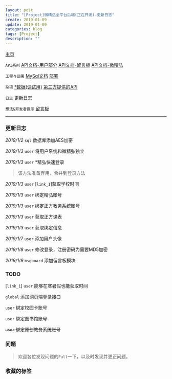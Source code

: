 ```yaml
---
layout: post
title: "[Project]微精弘全平台后端(正在开发)-更新日志"
create: 2019-01-09
update: 2019-01-09
categories: blog
tags: [Project]
description: ""
---
```


[主页](https://h1542462994.github.io/blog/2018/12/23/aspserver-index/)

`API系列` [API文档-用户部分](https://h1542462994.github.io/blog/2018/12/23/aspserver-api-user/)  [API文档-留言板](https://h1542462994.github.io/blog/2019/01/09/aspserver-api-msgboard/)   [API文档-微精弘](https://h1542462994.github.io/blog/2019/01/09/aspserver-api-wejh/)

`工程与部署` [MySql文档](https://h1542462994.github.io/blog/2018/12/23/aspserver-mysql/)  [部署](https://h1542462994.github.io/blog/2018/12/23/aspserver-deploy/)

`杂项` [*数据(调试用)](https://h1542462994.github.io/blog/2018/12/23/aspserver-data/)    [第三方提供的API](https://h1542462994.github.io/blog/2018/12/23/aspserver-provideapi/)


`日志` [更新日志](https://h1542462994.github.io/blog/2019/01/09/aspserver-updatelog/)

`想法&开发者提示` [留言板](https://h1542462994.github.io/blog/2019/01/03/aspserver-msgboard/)

-------

### 更新日志

*2019/1/2* `sql` 数据库添加AES加密

*2019/1/3* `user` 将用户系统和微精弘独立

*2019/1/3* `user` *精弘快速登录 

> 该方法准备弃用，合并到登录方法

*2019/1/3* `user` [`link_1`]获取学校时间

*2019/1/3* `user` 绑定精弘账号

*2019/1/3* `user` 绑定正方教务系统账号

*2019/1/3* `user` 获取正方课表

*2019/1/3* `user` 获取绑定信息

*2019/1/7* `user` 添加用户头像

*2019/1/8* `user` 修改登录，注册密码为需要MD5加密

*2019/1/9* `msgboard` 添加留言板模块

### TODO

[`link_1`] `user` 能够在寒暑假也能获取时间

~~`global` 添加网页端登录接口~~

`user` 绑定校园卡账号

`user` 绑定图书馆账号

~~`user` 绑定原创教务系统账号~~

### 问题

> 欢迎各位发现问题的`Pull`一下，以及时发现并更正问题。

### 收藏的标签
